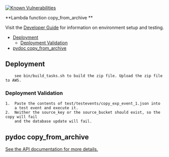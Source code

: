 [![Known Vulnerabilities](https://snyk.io/test/github/nasa/cumulus-orca/badge.svg?targetFile=tasks/copy_from_archive/requirements.txt)](https://snyk.io/test/github/nasa/cumulus-orca?targetFile=tasks/copy_from_archive/requirements.txt)

**Lambda function copy_from_archive **

Visit the [Developer Guide](https://nasa.github.io/cumulus-orca/docs/developer/development-guide/code/contrib-code-intro) for information on environment setup and testing.

- [Deployment](#deployment)
  * [Deployment Validation](#deployment-validation)
- [pydoc copy_from_archive](#pydoc-copy-files)

<a name="deployment"></a>
## Deployment
```
    see bin/build_tasks.sh to build the zip file. Upload the zip file to AWS.
```
<a name="deployment-validation"></a>
### Deployment Validation
```
1.  Paste the contents of test/testevents/copy_exp_event_1.json into
    a test event and execute it.
2.  Neither the source_key or the source_bucket should exist, so the copy will fail
    and the database update will fail.

```
<a name="pydoc-copy-files"></a>
## pydoc copy_from_archive
[See the API documentation for more details.](API.md)